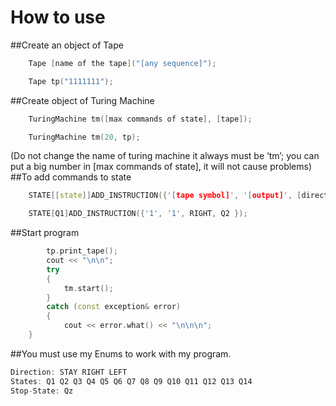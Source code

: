 
# How to use
##Create an object of Tape
```cpp
    Tape [name of the tape]("[any sequence]");

    Tape tp("1111111");
```
##Create object of Turing Machine
```cpp
    TuringMachine tm([max commands of state], [tape]);

    TuringMachine tm(20, tp);
```
(Do not change the name of turing machine it always must be ‘tm’; you can put a big number in [max commands of state], it will not cause problems)
##To add commands to state
```cpp
    STATE[[state]]ADD_INSTRUCTION({'[tape symbol]', '[output]', [direction], [next state] });

    STATE[Q1]ADD_INSTRUCTION({'1', '1', RIGHT, Q2 });
```
##Start program
```cpp
		tp.print_tape();
		cout << "\n\n";
		try
		{
			tm.start();
		}
		catch (const exception& error)
		{
			cout << error.what() << "\n\n\n";
    }
```
##You must use my Enums to work with my program.
```cpp
Direction: STAY RIGHT LEFT
States: Q1 Q2 Q3 Q4 Q5 Q6 Q7 Q8 Q9 Q10 Q11 Q12 Q13 Q14
Stop-State: Qz
```
